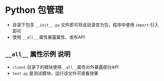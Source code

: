
# Python 包管理
- 目录下包含 `__init__.py` 文件即可将该目录变为包，程序中使用 `import` 引入即可
- 使用 `__all__` 属性暴露属性、发布API

## `__all__` 属性示例 说明
- `client` 目录下的模块使用`__all__`属性对外暴露部分API
- `test.py` 是测试模块，运行该文件可查看效果